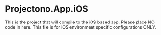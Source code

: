 ﻿# Projectono.App.iOS

This is the project that will compile to the iOS based app.
Please place NO code in here.
This file is for iOS environment specific configurations ONLY.